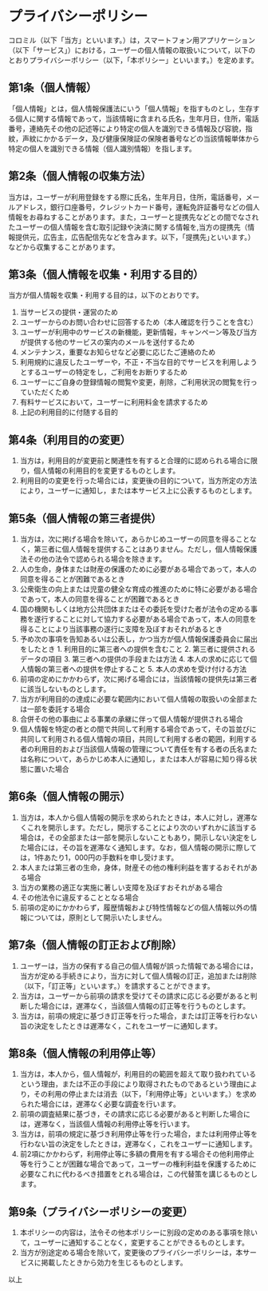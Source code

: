# プライバシーポリシー
コロミル（以下「当方」といいます。）は，スマートフォン用アプリケーション（以下「サービス」）における，ユーザーの個人情報の取扱いについて，以下のとおりプライバシーポリシー（以下，「本ポリシー」といいます。）を定めます。

## 第1条（個人情報）
「個人情報」とは，個人情報保護法にいう「個人情報」を指すものとし，生存する個人に関する情報であって，当該情報に含まれる氏名，生年月日，住所，電話番号，連絡先その他の記述等により特定の個人を識別できる情報及び容貌，指紋，声紋にかかるデータ，及び健康保険証の保険者番号などの当該情報単体から特定の個人を識別できる情報（個人識別情報）を指します。

## 第2条（個人情報の収集方法）
当方は，ユーザーが利用登録をする際に氏名，生年月日，住所，電話番号，メールアドレス，銀行口座番号，クレジットカード番号，運転免許証番号などの個人情報をお尋ねすることがあります。また，ユーザーと提携先などとの間でなされたユーザーの個人情報を含む取引記録や決済に関する情報を,当方の提携先（情報提供元，広告主，広告配信先などを含みます。以下，｢提携先｣といいます。）などから収集することがあります。

## 第3条（個人情報を収集・利用する目的）
当方が個人情報を収集・利用する目的は，以下のとおりです。

1. 当サービスの提供・運営のため
2. ユーザーからのお問い合わせに回答するため（本人確認を行うことを含む）
3. ユーザーが利用中のサービスの新機能，更新情報，キャンペーン等及び当方が提供する他のサービスの案内のメールを送付するため
4. メンテナンス，重要なお知らせなど必要に応じたご連絡のため
5. 利用規約に違反したユーザーや，不正・不当な目的でサービスを利用しようとするユーザーの特定をし，ご利用をお断りするため
6. ユーザーにご自身の登録情報の閲覧や変更，削除，ご利用状況の閲覧を行っていただくため
7. 有料サービスにおいて，ユーザーに利用料金を請求するため
8. 上記の利用目的に付随する目的

## 第4条（利用目的の変更）
1. 当方は，利用目的が変更前と関連性を有すると合理的に認められる場合に限り，個人情報の利用目的を変更するものとします。
2. 利用目的の変更を行った場合には，変更後の目的について，当方所定の方法により，ユーザーに通知し，または本サービス上に公表するものとします。

## 第5条（個人情報の第三者提供）
1. 当方は，次に掲げる場合を除いて，あらかじめユーザーの同意を得ることなく，第三者に個人情報を提供することはありません。ただし，個人情報保護法その他の法令で認められる場合を除きます。
  1. 人の生命，身体または財産の保護のために必要がある場合であって，本人の同意を得ることが困難であるとき
  2. 公衆衛生の向上または児童の健全な育成の推進のために特に必要がある場合であって，本人の同意を得ることが困難であるとき
  3. 国の機関もしくは地方公共団体またはその委託を受けた者が法令の定める事務を遂行することに対して協力する必要がある場合であって，本人の同意を得ることにより当該事務の遂行に支障を及ぼすおそれがあるとき
  4. 予め次の事項を告知あるいは公表し，かつ当方が個人情報保護委員会に届出をしたとき
    1. 利用目的に第三者への提供を含むこと
    2. 第三者に提供されるデータの項目
    3. 第三者への提供の手段または方法
    4. 本人の求めに応じて個人情報の第三者への提供を停止すること
    5. 本人の求めを受け付ける方法
2. 前項の定めにかかわらず，次に掲げる場合には，当該情報の提供先は第三者に該当しないものとします。
  1. 当方が利用目的の達成に必要な範囲内において個人情報の取扱いの全部または一部を委託する場合
  2. 合併その他の事由による事業の承継に伴って個人情報が提供される場合
  3. 個人情報を特定の者との間で共同して利用する場合であって，その旨並びに共同して利用される個人情報の項目，共同して利用する者の範囲，利用する者の利用目的および当該個人情報の管理について責任を有する者の氏名または名称について，あらかじめ本人に通知し，または本人が容易に知り得る状態に置いた場合

## 第6条（個人情報の開示）
1. 当方は，本人から個人情報の開示を求められたときは，本人に対し，遅滞なくこれを開示します。ただし，開示することにより次のいずれかに該当する場合は，その全部または一部を開示しないこともあり，開示しない決定をした場合には，その旨を遅滞なく通知します。なお，個人情報の開示に際しては，1件あたり1，000円の手数料を申し受けます。
  1. 本人または第三者の生命，身体，財産その他の権利利益を害するおそれがある場合
  2. 当方の業務の適正な実施に著しい支障を及ぼすおそれがある場合
  3. その他法令に違反することとなる場合
2. 前項の定めにかかわらず，履歴情報および特性情報などの個人情報以外の情報については，原則として開示いたしません。

## 第7条（個人情報の訂正および削除）
1. ユーザーは，当方の保有する自己の個人情報が誤った情報である場合には，当方が定める手続きにより，当方に対して個人情報の訂正，追加または削除（以下，「訂正等」といいます。）を請求することができます。
2. 当方は，ユーザーから前項の請求を受けてその請求に応じる必要があると判断した場合には，遅滞なく，当該個人情報の訂正等を行うものとします。
3. 当方は，前項の規定に基づき訂正等を行った場合，または訂正等を行わない旨の決定をしたときは遅滞なく，これをユーザーに通知します。

## 第8条（個人情報の利用停止等）
1. 当方は，本人から，個人情報が，利用目的の範囲を超えて取り扱われているという理由，または不正の手段により取得されたものであるという理由により，その利用の停止または消去（以下，「利用停止等」といいます。）を求められた場合には，遅滞なく必要な調査を行います。
2. 前項の調査結果に基づき，その請求に応じる必要があると判断した場合には，遅滞なく，当該個人情報の利用停止等を行います。
3. 当方は，前項の規定に基づき利用停止等を行った場合，または利用停止等を行わない旨の決定をしたときは，遅滞なく，これをユーザーに通知します。
4. 前2項にかかわらず，利用停止等に多額の費用を有する場合その他利用停止等を行うことが困難な場合であって，ユーザーの権利利益を保護するために必要なこれに代わるべき措置をとれる場合は，この代替策を講じるものとします。

## 第9条（プライバシーポリシーの変更）
1. 本ポリシーの内容は，法令その他本ポリシーに別段の定めのある事項を除いて，ユーザーに通知することなく，変更することができるものとします。
2. 当方が別途定める場合を除いて，変更後のプライバシーポリシーは，本サービスに掲載したときから効力を生じるものとします。

以上
